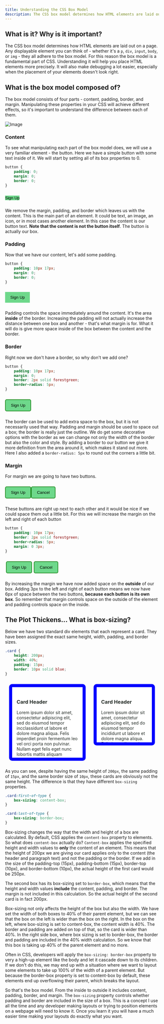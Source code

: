 ```yaml
---
title: Understanding the CSS Box Model
description: The CSS box model determines how HTML elements are laid out on a page.  Any displayable element you can think of adheres to the box model.  For this reason the box model is a fundamental part of CSS. Understanding it will help you place HTML elements more precisely.  It will also make debugging a lot easier.
---
```


## What is it? Why is it important?

The CSS box model determines how HTML elements are laid out on a page. Any displayable element you can think of - whether it's a `p`, `div`, `input`, `body`, or `img` - they all adhere to the box model. For this reason the box model is a fundamental part of CSS. Understanding it will help you place HTML elements more precisely. It will also make debugging a lot easier, especially when the placement of your elements doesn't look right.

## What is the box model composed of?

The box model consists of four parts - content, padding, border, and margin. Manipulating these properties in your CSS will achieve different effects, so it's important to understand the difference between each of them.

![Image](/img/blog/box-model.png)

### Content

To see what manipulating each part of the box model does, we will use a very familiar element - the button. Here we have a simple button with some text inside of it. We will start by setting all of its box properties to 0.

```css
button {
    padding: 0;
    margin: 0;
    border: 0;
}
```

<html>
    <style>
        .content-only {
            background-color: #6ED88B;
            color: #000000;
            padding: 0;
            margin: 0;
            border: 0;
        }
        .layout-spacing {
            margin: 25px 0;
        }
    </style>
    <div class="layout-spacing">
        <button class="content-only">Sign Up</button>
    </div>
</html>

We remove the margin, padding, and border which leaves us with the content. This is the main part of an element. It could be text, an image, an icon, or in most cases another element. In this case the content is our button text. **Note that the content is not the button itself**. The button is actually our box.

### Padding

Now that we have our content, let's add some padding.

```css
button {
    padding: 10px 17px;
    margin: 0;
    border: 0;
}
```

<html>
    <style>
        #add-padding {
            background-color: #6ED88B;
            color: #000000;
            padding: 10px 17px;
            margin: 0;
            border: 0;
        }
    </style>
    <div class="layout-spacing">
        <button id="add-padding">Sign Up</button>
    </div>
</html>

Padding controls the space immediately around the content. It's the area **inside** of the border. Increasing the padding will not actually increase the distance between one box and another - that's what margin is for. What it will do is give more space inside of the box between the content and the border.

### Border

Right now we don't have a border, so why don't we add one?

```css
button {
    padding: 10px 17px;
    margin: 0;
    border: 2px solid forestgreen;
    border-radius: 5px;
}
```

<html>
    <style>
        #add-border {
            background-color: #6ED88B;
            color: #000000;
            padding: 10px 17px;
            margin: 0;
            border: 2px solid forestgreen;
            border-radius: 5px;
        }
    </style>
    <div class="layout-spacing">
        <button id="add-border">Sign Up</button>
    </div>
</html>

The border can be used to add extra space to the box, but it is not necessarily used that way. Padding and margin should be used to space out a box; the border is really just the outline. We do get some decorative options with the border as we can change not only the width of the border but also the color and style. By adding a border to our button we give it more definition from the area around it, which makes it stand out more. Here I also added a `border-radius: 5px` to round out the corners a little bit.

### Margin

For margin we are going to have two buttons.

<html>
    <style>
        .no-margin {
            background-color: #6ED88B;
            color: #000000;
            padding: 10px 17px;
            margin: 0;
            border: 2px solid forestgreen;
            border-radius: 5px;
        }
    </style>
    <div class="layout-spacing">
        <button class="no-margin">Sign Up</button><button class="no-margin">Cancel</button>
    </div>
</html>

These buttons are right up next to each other and it would be nice if we could space them out a little bit. For this we will increase the margin on the left and right of each button

```css
button {
    padding: 10px 17px;
    border: 2px solid forestgreen;
    border-radius: 5px;
    margin: 0 3px;
}
```

<html>
    <style>
        .add-margin {
            background-color: #6ED88B;
            color: #000000;
            padding: 10px 17px;
            margin: 0 3px;
            border: 2px solid forestgreen;
            border-radius: 5px;
        }
    </style>
    <div class="layout-spacing">
        <button class="add-margin">Sign Up</button><button class="add-margin">Cancel</button>
    </div>
</html>

By increasing the margin we have now added space on the **outside** of our box. Adding 3px to the left and right of each button means we now have 6px of space between the two buttons, **because each button is its own box**. So remember that margin controls space on the outside of the element and padding controls space on the inside.

## The Plot Thickens... What is box-sizing?

Below we have two standard div elements that each represent a card. They have been assigned the exact same height, width, padding, and border sizes.

```css
.card {
    height: 200px;
    width: 40%;
    padding: 15px;
    border: 10px solid blue;
}
```

<html>
    <style>
        .example-card {
            background-color: #fff;
            color: #252C27;
            padding: 15px;
            border-radius: 10px;
            width: 40%;
            height: 200px;
            border: 10px solid blue;
            overflow: hidden;
        }
        .example-card:first-of-type {
            box-sizing: content-box;
        }
        .example-card:last-of-type {
            box-sizing: border-box;
        }
    </style>
    <div style="display: flex; justify-content: space-around;" class="layout-spacing">
        <div class="example-card">
            <h3>Card Header</h3>
            <p>Lorem ipsum dolor sit amet, consectetur adipiscing elit, sed do eiusmod tempor incclassidunt ut labore et dolore magna aliqua. Felis imperdiet proin fermentum leo vel orci porta non pulvinar. Nullam eget felis eget nunc lobortis mattis aliquam faucibus.</p>
        </div>
        <div class="example-card">
            <h3>Card Header</h3>
            <p>Lorem ipsum dolor sit amet, consectetur adipiscing elit, sed do eiusmod tempor incididunt ut labore et dolore magna aliqua. Felis imperdiet proin fermentum leo vel orci porta non pulvinar. Nullam eget felis eget nunc lobortis mattis aliquam faucibus.</p>
        </div> 
    </div>   
</html>

As you can see, despite having the same height of `200px`, the same padding of `15px`, and the same border size of `10px`, these cards are obviously not the same height. The difference is that they have different `box-sizing` properties.

```css
.card:first-of-type {
    box-sizing: content-box;
}

.card:last-of-type {
    box-sizing: border-box;
}
```

Box-sizing changes the way that the width and height of a box are calculated. By default, CSS applies the `content-box` property to elements. So what does `content-box` actually do? `Content-box` applies the specified height and width values to **only** the content of an element. This means that the height of 200px we are giving our card applies only to the content (the header and paragraph text) and not the padding or the border. If we add in the size of the padding-top (15px), padding-bottom (15px), border-top (10px), and border-bottom (10px), the actual height of the first card would be 250px.

The second box has its box-sizing set to `border-box`, which means that the height and width values **include** the content, padding, and border. The margin is not included in this calculation. So the actual height of the second card is in fact 200px.

Box-sizing not only affects the height of the box but also the width. We have set the width of both boxes to 40% of their parent element, but we can see that the box on the left is wider than the box on the right. In the box on the left, where box-sizing is set to content-box, the content width is 40%. The border and padding are added on top of that, so the card is wider than 40%. In the right side box, where box sizing is set to border-box, the border and padding are included in the 40% width calculation. So we know that this box is taking up 40% of the parent element and no more.

Often in CSS, developers will apply the `box-sizing: border-box` property to very a high-up element like the body and let it cascade down to its children. If we don't do this, we may end up with a situation where we want to layout some elements to take up 100% of the width of a parent element. But because the border-box property is set to content-box by default, these elements end up overflowing their parent, which breaks the layout.

So that's the box model. From the inside to outside it includes content, padding, border, and margin. The `box-sizing` property controls whether padding and border are included in the size of a box. This is a concept I use all the time and any developer making layouts or trying to position elements on a webpage will need to know it. Once you learn it you will have a much easier time making your layouts do exactly what you want.
